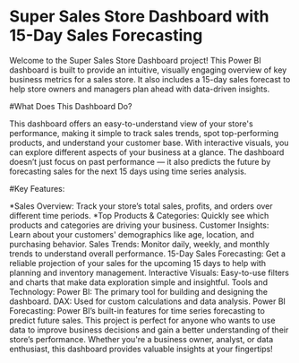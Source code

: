# Super Sales Store Dashboard with 15-Day Sales Forecasting

Welcome to the Super Sales Store Dashboard project! This Power BI dashboard is built to provide an intuitive, visually engaging overview of key business metrics for a sales store. It also includes a 15-day sales forecast to help store owners and managers plan ahead with data-driven insights.

#What Does This Dashboard Do?

This dashboard offers an easy-to-understand view of your store's performance, making it simple to track sales trends, spot top-performing products, and understand your customer base. With interactive visuals, you can explore different aspects of your business at a glance. The dashboard doesn’t just focus on past performance — it also predicts the future by forecasting sales for the next 15 days using time series analysis.

#Key Features:

*Sales Overview: Track your store’s total sales, profits, and orders over different time periods.
*Top Products & Categories: Quickly see which products and categories are driving your business.
Customer Insights: Learn about your customers' demographics like age, location, and purchasing behavior.
Sales Trends: Monitor daily, weekly, and monthly trends to understand overall performance.
15-Day Sales Forecasting: Get a reliable projection of your sales for the upcoming 15 days to help with planning and inventory management.
Interactive Visuals: Easy-to-use filters and charts that make data exploration simple and insightful.
Tools and Technology:
Power BI: The primary tool for building and designing the dashboard.
DAX: Used for custom calculations and data analysis.
Power BI Forecasting: Power BI’s built-in features for time series forecasting to predict future sales.
This project is perfect for anyone who wants to use data to improve business decisions and gain a better understanding of their store’s performance. Whether you're a business owner, analyst, or data enthusiast, this dashboard provides valuable insights at your fingertips!


